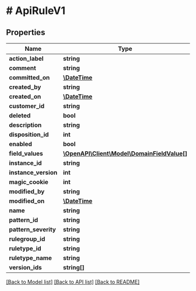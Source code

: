 # # ApiRuleV1

## Properties

Name | Type | Description | Notes
------------ | ------------- | ------------- | -------------
**action_label** | **string** |  |
**comment** | **string** |  |
**committed_on** | [**\DateTime**](\DateTime.md) |  |
**created_by** | **string** |  |
**created_on** | [**\DateTime**](\DateTime.md) |  |
**customer_id** | **string** |  |
**deleted** | **bool** |  |
**description** | **string** |  |
**disposition_id** | **int** |  |
**enabled** | **bool** |  |
**field_values** | [**\OpenAPI\Client\Model\DomainFieldValue[]**](DomainFieldValue.md) |  |
**instance_id** | **string** |  |
**instance_version** | **int** |  |
**magic_cookie** | **int** |  |
**modified_by** | **string** |  |
**modified_on** | [**\DateTime**](\DateTime.md) |  |
**name** | **string** |  |
**pattern_id** | **string** |  |
**pattern_severity** | **string** |  |
**rulegroup_id** | **string** |  |
**ruletype_id** | **string** |  |
**ruletype_name** | **string** |  |
**version_ids** | **string[]** |  |

[[Back to Model list]](../../README.md#models) [[Back to API list]](../../README.md#endpoints) [[Back to README]](../../README.md)
